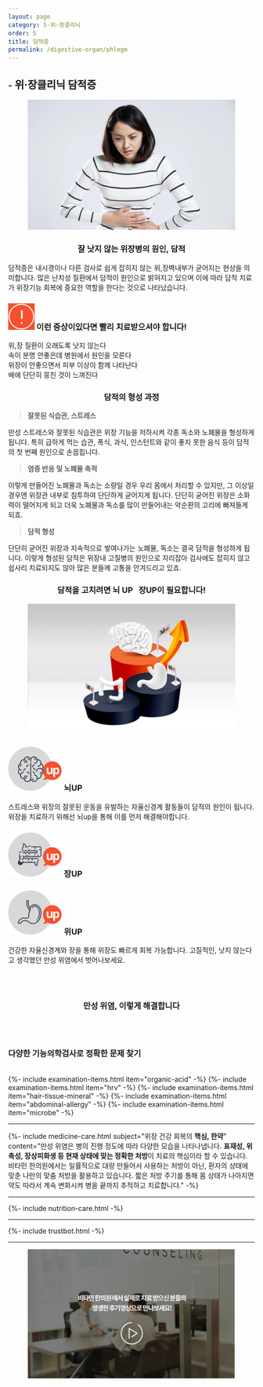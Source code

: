 ```yaml
---
layout: page
category: 5-위·장클리닉
order: 5
title: 담적증
permalink: /digestive-organ/phlegm
---
```


<h2 class="content-heading">
  <small>-</small>
  <strong>위·장클리닉</strong> 담적증
</h2>

<figure>
  <img src="/assets/20190625085659.jpg" alt="">
</figure>

<h3 style="text-align:center">잘 낫지 않는 위장병의 원인, 담적</h3>
<p>담적증은 내시경이나 다른 검사로 쉽게 잡히지 않는 위,장벽내부가 굳어지는 현상을 의미합니다. 많은 난치성 질환에서 담적이 원인으로 밝혀지고 있으며 이에 따라 담적 치료가 위장기능 회복에 중요한 역할을 한다는 것으로 나타났습니다.</p>

<div class="content-caution">
  <h3>
    <img src="/assets/icon-warning.svg" alt="">
    이런 증상이있다면 빨리 치료받으셔야 합니다!
  </h3>
  <p>
    위,장 질환이 오래도록 낫지 않는다<br>
    속이 분명 안좋은데 병원에서 원인을 모른다<br>
    위장이 안좋으면서 피부 이상이 함께 나타난다<br>
    배에 단단히 뭉친 것이 느껴진다
  </p>
</div>
<h3 style="text-align:center">담적의 형성 과정</h3>
<div class="content-sculptpost">
  <blockquote>
    <strong>잘못된 식습관, 스트레스</strong><br>
  </blockquote>
  <p>
  만성 스트레스와 잘못된 식습관은 위장 기능을 저하시켜 각종 독소와 노폐물을 형성하게 됩니다. 특히 급하게 먹는 습관, 폭식, 과식, 인스턴트와 같이 좋지 못한 음식 등이 담적의 첫 번째 원인으로 손꼽힙니다.
  </p>
  <blockquote>
    <strong>염증 반응 및 노폐물 축적</strong><br>
  </blockquote>
  <p>
  이렇게 만들어진 노폐물과 독소는 소량일 경우 우리 몸에서 처리할 수 있지만, 그 이상일 경우엔 위장관 내부로 침투하여 단단하게 굳어지게 됩니다. 단단히 굳어진 위장은 소화력이 떨어지게 되고 더욱 노폐물과 독소를 많이 만들어내는 악순환의 고리에 빠져들게 되죠.
  </p>
  <blockquote>
    <strong>담적 형성</strong><br>
  </blockquote>
  <p>
  단단히 굳어진 위장과 지속적으로 쌓여나가는 노폐물, 독소는 결국 담적을 형성하게 됩니다. 이렇게 형성된 담적은 위장내 고질병의 원인으로 자리잡아 검사에도 잡히지 않고 쉽사리 치료되지도 않아 많은 분들께 고통을 안겨드리고 있죠.
  </p>
</div>

<h3 style="text-align:center">담적을 고치려면 <strong>뇌 UP &nbsp; 장UP</strong>이 필요합니다!</h3>
<figure>
  <img src="/assets/img-podium-brain.jpg" alt="">
</figure>
<div class="content-iconcard">
  <h3>
    <img src="/assets/icon-up-brain.svg" alt="">
    뇌UP
  </h3>
  <p>스트레스와 위장의 잘못된 운동을 유발하는 자율신경계 활동들이 담적의 원인이 됩니다. 위장을 치료하기 위해선 뇌up을 통해 이를 먼저 해결해야합니다.</p>
</div>
<div class="content-iconcard">
  <h3>
    <img src="/assets/icon-up-bowels.svg" alt="">
    장UP
  </h3>
  <p></p>
</div>
<div class="content-iconcard">
  <h3>
    <img src="/assets/icon-up-stomach.svg" alt="">
    위UP
  </h3>
  <p>건강한 자율신경계와 장을 통해 위장도 빠르게 회복 가능합니다. 고질적인, 낫지 않는다고 생각했던 만성 위염에서 벗어나보세요.</p>
</div>
<br><br>
<h3 style="text-align:center">만성 위염, 이렇게 해결합니다</h3><br><br>
<h3><strong>다양한 기능의학검사</strong>로 정확한 문제 찾기</h3><br>
{%- include examination-items.html item="organic-acid" -%}
{%- include examination-items.html item="hrv" -%}
{%- include examination-items.html item="hair-tissue-mineral" -%}
{%- include examination-items.html item="abdominal-allergy" -%}
{%- include examination-items.html item="microbe" -%}

<hr>
{%- include medicine-care.html subject="위장 건강 회복의 <strong>핵심, 한약</strong>" content="만성 위염은 병의 진행 정도에 따라 다양한 모습을 나타나냅니다. <strong>표재성, 위축성, 장상피화생 등 현재 상태에 맞는 정확한 처방</strong>이 치료의 핵심이라 할 수 있습니다. 비타민 한의원에서는 일률적으로 대량 만들어서 사용하는 처방이 아닌, 환자의 상태에 맞춘 나만의 맞춤 처방을 활용하고 있습니다. 짧은 처방 주기를 통해 몸 상태가 나아지면 약도 따라서 계속 변화시켜 병을 끝까지 추적하고 치료합니다." -%}

<hr>

{%- include nutrition-care.html -%}

<hr>

{%- include trustbot.html -%}

<hr>


<figure>
  <a href="/about/review">
    <img src="/assets/img-goreview.jpg" alt="치료 후기와 사례 보기">
  </a>
</figure>
